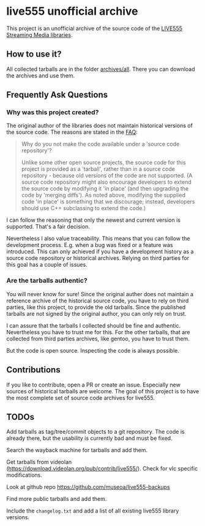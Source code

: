 # live555 unofficial archive

This project is an unofficial archive of the source code of the [LIVE555
Streaming Media libraries](http://live555.com/liveMedia/).


## How to use it?

All collected tarballs are in the folder [archives/all](archives/all). There
you can download the archives and use them.


## Frequently Ask Questions

### Why was this project created?

The original author of the libraries does not maintain historical versions of
the source code. The reasons are stated in the
[FAQ](http://live555.com/liveMedia/faq.html#no-source-code-repository):

> Why do you not make the code available under a 'source code repository'?
>
> Unlike some other open source projects, the source code for this project is
> provided as a 'tarball', rather than in a source code repository - because
> old versions of the code are not supported. (A source code repository might
> also encourage developers to extend the source code by modifying it 'in
> place' (and then upgrading the code by 'merging diffs'). As noted above,
> modifying the supplied code 'in place' is something that we discourage;
> instead, developers should use C++ subclassing to extend the code.)

I can follow the reasoning that only the newest and current version is
supported. That's a fair decision.

Nevertheless I also value traceability. This means that you can follow the
development process. E.g. when a bug was fixed or a feature was introduced.
This can only achieved if you have a development history as a source code
repository or historical archives.  Relying on third parties for this goal has
a couple of issues.


### Are the tarballs authentic?

You will never know for sure! Since the original auther does not maintain a
reference archive of the historical source code, you have to rely on third
parties, like this project, to provide the old tarballs. Since the published
tarballs are not signed by the original author, you can only rely on trust.

I can assure that the tarballs I collected should be fine and authentic.
Nevertheless you have to trust me for this. For the other tarballs, that are
collected from third parties archives, like gentoo, you have to trust them.

But the code is open source. Inspecting the code is always possible.


## Contributions

If you like to contribute, open a PR or create an issue. Especially new sources
of historical tarballs are welcome. The goal of this project is to have the
most complete set of source code archives for live555.


## TODOs

Add tarballs as tag/tree/commit objects to a git repository. The code is
already there, but the usability is currently bad and must be fixed.

Search the wayback machine for tarballs and add them.

Get tarballs from videolan
(https://download.videolan.org/pub/contrib/live555/). Check for vlc specific
modifications.

Look at github repo https://github.com/museoa/live555-backups

Find more public tarballs and add them.

Include the `changelog.txt` and add a list of all existing live555 library
versions.
